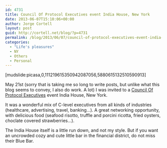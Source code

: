 ```yaml
---
id: 4731
title: Council Of Protocol Executives event India House, New York
date: 2013-06-07T15:10:06+00:00
author: Jorge Cortell
layout: post
guid: http://cortell.net/blog/?p=4731
permalink: /blog/2013/06/07/council-of-protocol-executives-event-india-house-new-york/
categories:
  - "Life's pleasures"
  - NY
  - Others
  - Personal
---
```

[mudslide:picasa,0,111219615350942087056,5880615132510590913]

May 21st (sorry that is taking me so long to write posts, but unlike what this blog seems to convey, I also do work. A lot) I was invited to a <a title="http://www.councilofprotocolexecutives.org" href="http://www.councilofprotocolexecutives.org" target="_blank">Council Of Protocol Executives</a> event India House, New York.

It was a wonderful mix of C-level executives from all kinds of industries (healthcare, advertising, travel, banking&#8230;). A great networking opportunity, with delicious food (seafood risotto, truffle and porcini ricotta, fried oysters, choclate covered strawberries&#8230;).

The India House itself is a little run down, and not my style. But if you want an uncrowded cozy and cute little bar in the financial district, do not miss their Blue Bar.
